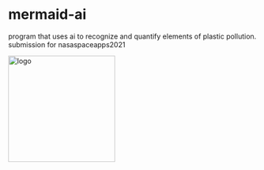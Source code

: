 # mermaid-ai
program that uses ai to recognize and quantify elements of plastic pollution. submission for nasaspaceapps2021

<img width="216" alt="logo" src="https://user-images.githubusercontent.com/101061656/157029481-a8e0cf3c-ef03-405f-9b73-5df4a5335c92.png">
